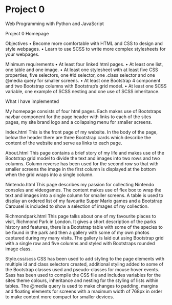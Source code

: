 # Project 0

Web Programming with Python and JavaScript

Project 0 Homepage

Objectives
•	Become more comfortable with HTML and CSS to design and style webpages.
•	Learn to use SCSS to write more complex stylesheets for your webpages.

Minimum requirements
•	At least four linked html pages.
•	At least one list, one table and one image.
•	At least one stylesheet with at least five CSS properties, five selectors, one #id selector, one .class selector and one @media query for smaller screens.
•	At least one Bootstrap 4 component and two Bootstrap columns with Bootstrap’s grid model.
•	At least one SCSS variable, one example of SCSS nesting and one use of SCSS inheritance.

What I have implemented

My homepage consists of four html pages. Each makes use of Bootstraps navbar component for the page header with links to each of the sites pages, my site brand logo and a collapsing menu for smaller screens.

Index.html
This is the front page of my website. In the body of the page, below the header there are three Bootstrap cards which describe the content of the website and serve as links to each page. 

About.html
This page contains a brief story of my life and makes use of the Bootstrap grid model to divide the text and images into two rows and two columns. Column reverse has been used for the second row so that with smaller screens the image in the first column is displayed at the bottom when the grid wraps into a single column. 

Nintendo.html
This page describes my passion for collecting Nintendo consoles and videogames. The content makes use of flex box to wrap the text and images into a single column for smaller screens. A table is used to display an ordered list of my favourite Super Mario games and a Bootstrap Carousel is included to show a selection of images of my collection.

Richmondpark.html
This page talks about one of my favourite places to visit, Richmond Park in London. It gives a short description of the parks history and features, there is a Bootstrap table with some of the species to be found in the park and then a gallery with some of my own photos captured during my many visits. The gallery is laid out using Bootstrap grid with a single row and five columns and styled with Bootstraps rounded image class.

Style.css/scss
CSS has been used to add styling to the page elements with multiple id and class selectors created, additional styling added to some of the Bootstrap classes used and pseudo-classes for mouse hover events. Sass has been used to compile the CSS file and includes variables for the sites theme colours, inheritance and nesting for the styling of lists within tables. The @media query is used to make changes to padding, margins and floating elements for screens with a maximum width of 768px in order to make content more compact for smaller devices. 
